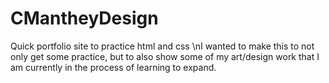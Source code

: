 # CMantheyDesign
Quick portfolio site to practice html and css
\nI wanted to make this to not only get some practice, but to also show some of my art/design work that I am currently in the process of learning to expand.
